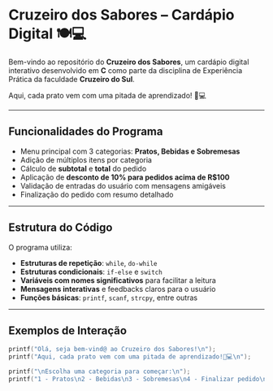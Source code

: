 # Cruzeiro dos Sabores – Cardápio Digital 🍽️💻

Bem-vindo ao repositório do **Cruzeiro dos Sabores**, um cardápio digital interativo desenvolvido em **C** como parte da disciplina de Experiência Prática da faculdade **Cruzeiro do Sul**.  

Aqui, cada prato vem com uma pitada de aprendizado! 🧂💻

---

## Funcionalidades do Programa

- Menu principal com 3 categorias: **Pratos, Bebidas e Sobremesas**  
- Adição de múltiplos itens por categoria  
- Cálculo de **subtotal** e **total** do pedido  
- Aplicação de **desconto de 10% para pedidos acima de R$100**  
- Validação de entradas do usuário com mensagens amigáveis  
- Finalização do pedido com resumo detalhado  

---

## Estrutura do Código

O programa utiliza:

- **Estruturas de repetição**: `while`, `do-while`  
- **Estruturas condicionais**: `if-else` e `switch`  
- **Variáveis com nomes significativos** para facilitar a leitura  
- **Mensagens interativas** e feedbacks claros para o usuário  
- **Funções básicas**: `printf`, `scanf`, `strcpy`, entre outras  

---

## Exemplos de Interação

```c
printf("Olá, seja bem-vind@ ao Cruzeiro dos Sabores!\n");
printf("Aqui, cada prato vem com uma pitada de aprendizado!🧂💻\n");

printf("\nEscolha uma categoria para começar:\n");
printf("1 - Pratos\n2 - Bebidas\n3 - Sobremesas\n4 - Finalizar pedido\n");
